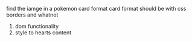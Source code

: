find the iamge in a pokemon card format
card format should be with css borders and whatnot

1. dom functionality
2. style to hearts content
